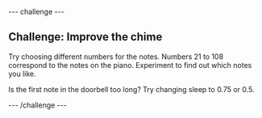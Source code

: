 \--- challenge \---

## Challenge: Improve the chime

Try choosing different numbers for the notes. Numbers 21 to 108 correspond to the notes on the piano. Experiment to find out which notes you like.

Is the first note in the doorbell too long? Try changing sleep to 0.75 or 0.5.

\--- /challenge \---